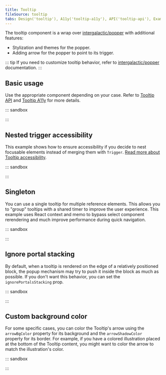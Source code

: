 ```yaml
---
title: Tooltip
fileSource: tooltip
tabs: Design('tooltip'), A11y('tooltip-a11y'), API('tooltip-api'), Example('tooltip-code'), Changelog('tooltip-changelog')
---
```


The tooltip component is a wrap over [intergalactic/popper](/utils/popper/popper) with additional features:

- Stylization and themes for the popper.
- Adding arrow for the popper to point to its trigger.

::: tip
If you need to customize tooltip behavior, refer to [intergalactic/popper](/utils/popper/popper) documentation.
:::

## Basic usage

Use the appropriate component depending on your case. Refer to [Tooltip API](tooltip-api) and [Tooltip A11y](tooltip-a11y) for more details.

::: sandbox

<script lang="tsx">
  export Demo from 'stories/components/tooltip/docs/examples/basic_usage.tsx';
</script>

:::

## Nested trigger accessibility

This example shows how to ensure accessibility if you decide to nest focusable elements instead of merging them with `Trigger`. [Read more about Tooltip accessibility](./tooltip-a11y#recommended-attributes).

::: sandbox

<script lang="tsx">
  export Demo from 'stories/components/tooltip/docs/examples/nested.tsx';
</script>

:::

## Singleton

You can use a single tooltip for multiple reference elements. This allows you to "group" tooltips with a shared timer to improve the user experience. This example uses React context and memo to bypass select component rerendering and much improve performance during quick navigation.

::: sandbox

<script lang="tsx">
  export Demo from 'stories/components/tooltip/docs/examples/singleton.tsx';
</script>

:::

## Ignore portal stacking

By default, when a tooltip is rendered on the edge of a relatively positioned block, the popup mechanism may try to push it inside the block as much as possible. If you don't want this behavior, you can set the `ignorePortalsStacking` prop.

::: sandbox

<script lang="tsx">
  export Demo from 'stories/components/tooltip/docs/examples/ignore_portal_stacking.tsx';
</script>

:::

## Custom background color

For some specific cases, you can color the Tooltip's arrow using the `arrowBgColor` property for its background and the `arrowShadowColor` property for its border. For example, if you have a colored illustration placed at the bottom of the Tooltip content, you might want to color the arrow to match the illustration's color.

::: sandbox

<script lang="tsx">
  export Demo from 'stories/components/tooltip/docs/examples/custom_bg_color.tsx';
</script>

:::

